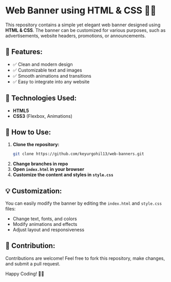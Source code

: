 # Web Banner using HTML & CSS 🎨📢

This repository contains a simple yet elegant web banner designed using **HTML & CSS**. The banner can be customized for various purposes, such as advertisements, website headers, promotions, or announcements.

## 🚀 Features:
- ✅ Clean and modern design   
- ✅ Customizable text and images  
- ✅ Smooth animations and transitions  
- ✅ Easy to integrate into any website  

## 📂 Technologies Used:
- **HTML5**  
- **CSS3** (Flexbox, Animations)  

## 🎯 How to Use:
1. **Clone the repository:**  
   ```bash
   git clone https://github.com/keyurgohil13/web-banners.git
   ```
2. **Change branches in repo** 
3. **Open `index.html` in your browser**  
4. **Customize the content and styles in `style.css`**  

## 💡 Customization:
You can easily modify the banner by editing the `index.html` and `style.css` files:
- Change text, fonts, and colors
- Modify animations and effects
- Adjust layout and responsiveness

## 🤝 Contribution:
Contributions are welcome! Feel free to fork this repository, make changes, and submit a pull request.

Happy Coding! 🚀✨

